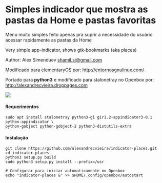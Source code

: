 # Simples indicador que mostra as pastas da Home e pastas favoritas

Menu muito simples feito apenas pra suprir a necessidade do usuário acessar rapidamente as pastas da Home

Very simple app-indicator, shows gtk-bookmarks (aka places)

Author: Alex Simenduev <shamil.si@gmail.com>

Modificado para elementaryOS por: http://entornosgnulinux.com/

Portado para **python3** e modificado para stalonetray no Openbox por: http://alexandrecvieira.droppages.com

<img src="http://alexandrecvieira.droppages.com/images/indicator-places.png">

#### Requerimentos

	sudo apt install stalonetray python3-gi gir1.2-appindicator3-0.1 python-appindicator \
	python-gobject python-gobject-2 python3-distutils-extra
	
#### Instalação

	git clone https://github.com/alexandrecvieira/indicator-places.git
	cd indicator-places
	python3 setup.py build
    sudo python3 setup.py install --prefix=/usr
	
	# Configurar para iniciar automaticamente no Openbox
	echo "indicator-places &" >> $HOME/.config/openbox/autostart
